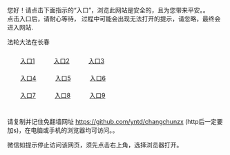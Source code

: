 您好！请点击下面指示的“入口”，浏览此网站是安全的，且为您带来平安。。 <br/>
点击入口后，请耐心等待， 过程中可能会出现无法打开的提示，请忽略，最终会进入网站. </br>

法轮大法在长春<br/>
<div style="padding:10px"><a style="margin:20px" target="_blank" href="https://d35y1vmi9mcf6e.cloudfront.net/2Qpsp?yncygewx" id="ccLink1" rel="nofollow">入口1</a> <a target="_blank" style="margin:20px" href="https://dlq9z6y19smcj.cloudfront.net/2Qpsp?hyzogssu" id="ccLink2" rel="nofollow">入口2</a> <a style="margin:20px" target="_blank" href="https://d2u0gkdkhad4ws.cloudfront.net/2Qpsp?idffdk" id="ccLink3" rel="nofollow">入口3</a></div>

<div style="padding:10px" ><a style="margin:20px" target="_blank" href="https://d35y1vmi9mcf6e.cloudfront.net/2Qpsp?yncygewx" id="ccLink4" rel="nofollow">入口4</a> <a style="margin:20px" href="https://dlq9z6y19smcj.cloudfront.net/2Qpsp?hyzogssu" target="_blank" id="ccLink5" rel="nofollow">入口5</a> <a style="margin:20px" href="https://d2u0gkdkhad4ws.cloudfront.net/2Qpsp?idffdk" target="_blank" id="ccLink6" rel="nofollow">入口6</a></div>

<div style="padding:10px"><a style="margin:20px" target="_blank" href="https://d35y1vmi9mcf6e.cloudfront.net/2Qpsp?yncygewx" id="ccLink7" rel="nofollow">入口7</a> <a style="margin:20px" href="https://dlq9z6y19smcj.cloudfront.net/2Qpsp?hyzogssu" target="_blank" id="ccLink8" rel="nofollow">入口8</a> <a style="margin:20px" target="_blank" href="https://d2u0gkdkhad4ws.cloudfront.net/2Qpsp?idffdk" id="ccLink9" rel="nofollow">入口9</a></div>

<br/>



请复制并记住免翻墙网址 https://github.com/yntd/changchunzx (http后一定要加s)，在电脑或手机的浏览器均可访问。。<br/>

微信如提示停止访问该网页，须先点击右上角，选择浏览器打开。
